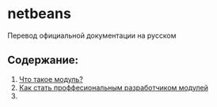 # netbeans

Перевод официальной документации на русском


## Содержание:

1. [Что такое модуль?](chto_takoe_modul.md)
2. [Как стать проффесиональным разработчиком модулей](kak_stat_proffesionalnim_razrabotchikom_modulei.md) 
3. [](what_api_do_i_want_to_use_for_x,_y_or_z.md)
